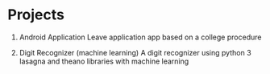 # Projects

1. Android Application 
  Leave application app based on a college procedure
  
2. Digit Recognizer (machine learning)
  A digit recognizer using python 3 lasagna and theano libraries with machine learning
